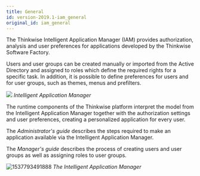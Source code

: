 ```yaml
---
title: General
id: version-2019.1-iam_general
original_id: iam_general
---
```


The Thinkwise Intelligent Application Manager (IAM) provides authorization, analysis and user preferences for applications developed by the Thinkwise Software Factory.

Users and user groups can be created manually or imported from the Active Directory and assigned to roles which define the required rights for a specific task. In addition, it is possible to define preferences for users and for user groups, such as themes, menus and prefilters.

![](assets/iam_dev/iam.png)
*Intelligent Application Manager*

The runtime components of the Thinkwise platform interpret the model from the Intelligent Application Manager together with the authorization settings and user preferences, creating a personalized application for every user.

The *Administrator's guide* describes the steps required to make an application available via the Intelligent Application Manager.

The *Manager's guide* describes the process of creating users and user groups as well as assigning roles to user groups. 

![1537793491888](assets/sf/1537793491888.png)
*The Intelligent Application Manager*



